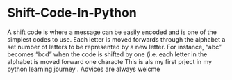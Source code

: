 # Shift-Code-In-Python
 A shift code is where a message can be easily encoded and is one of the simplest codes to  use. Each letter is moved forwards through the alphabet a set number of letters to be  represented by a new letter. For instance, “abc” becomes “bcd” when the code is shifted by  one (i.e. each letter in the alphabet is moved forward one characte
This is als my first prject in my python learning journey . Advices are always welcme
